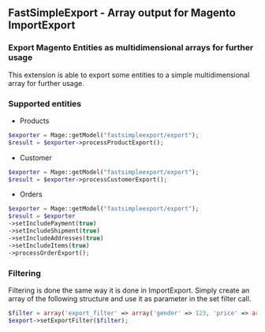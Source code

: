 ## FastSimpleExport - Array output for Magento ImportExport

### Export Magento Entities as multidimensional arrays for further usage

This extension is able to export some entities to a simple multidimensional array for further usage.

### Supported entities

* Products
```php
$exporter = Mage::getModel("fastsimpleexport/export");
$result = $exporter->processProductExport();
```
* Customer
```php
$exporter = Mage::getModel("fastsimpleexport/export");
$result = $exporter->processCustomerExport();
```
* Orders
```php
$exporter = Mage::getModel("fastsimpleexport/export");
$result = $exporter
->setIncludePayment(true)
->setIncludeShipment(true)
->setIncludeAddresses(true)
->setIncludeItems(true)
->processOrderExport();
```


### Filtering

Filtering is done the same way it is done in ImportExport.
Simply create an array of the following structure and use it as parameter in the set filter call.

```php
$filter = array('export_filter' => array('gender' => 123, 'price' => array(100,200)));
$export->setExportFilter($filter);
```